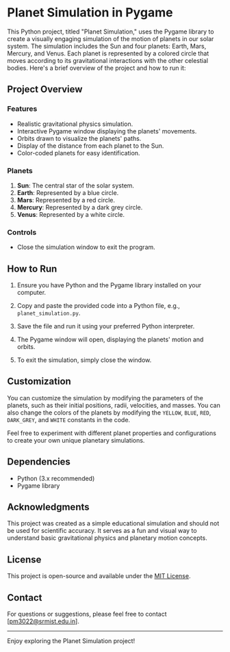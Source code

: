 # Planet Simulation in Pygame

This Python project, titled "Planet Simulation," uses the Pygame library to create a visually engaging simulation of the motion of planets in our solar system. The simulation includes the Sun and four planets: Earth, Mars, Mercury, and Venus. Each planet is represented by a colored circle that moves according to its gravitational interactions with the other celestial bodies. Here's a brief overview of the project and how to run it:

## Project Overview

### Features
- Realistic gravitational physics simulation.
- Interactive Pygame window displaying the planets' movements.
- Orbits drawn to visualize the planets' paths.
- Display of the distance from each planet to the Sun.
- Color-coded planets for easy identification.

### Planets
1. **Sun**: The central star of the solar system.
2. **Earth**: Represented by a blue circle.
3. **Mars**: Represented by a red circle.
4. **Mercury**: Represented by a dark grey circle.
5. **Venus**: Represented by a white circle.

### Controls
- Close the simulation window to exit the program.

## How to Run

1. Ensure you have Python and the Pygame library installed on your computer.

2. Copy and paste the provided code into a Python file, e.g., `planet_simulation.py`.

3. Save the file and run it using your preferred Python interpreter.

4. The Pygame window will open, displaying the planets' motion and orbits.

5. To exit the simulation, simply close the window.

## Customization

You can customize the simulation by modifying the parameters of the planets, such as their initial positions, radii, velocities, and masses. You can also change the colors of the planets by modifying the `YELLOW`, `BLUE`, `RED`, `DARK_GREY`, and `WHITE` constants in the code.

Feel free to experiment with different planet properties and configurations to create your own unique planetary simulations.

## Dependencies

- Python (3.x recommended)
- Pygame library

## Acknowledgments

This project was created as a simple educational simulation and should not be used for scientific accuracy. It serves as a fun and visual way to understand basic gravitational physics and planetary motion concepts.

## License

This project is open-source and available under the [MIT License](LICENSE).

## Contact

For questions or suggestions, please feel free to contact [pm3022@srmist.edu.in].

---

Enjoy exploring the Planet Simulation project!
